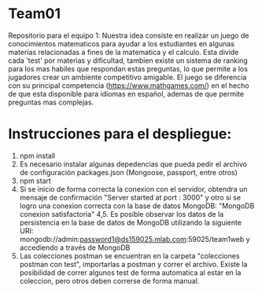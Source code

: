 # Team01
Repositorio para el equipo 1:
Nuestra idea consiste en realizar un juego de conocimientos matematicos para ayudar a los estudiantes en algunas materias relacionadas a fines de la matematica y el calculo. Esta divide cada 'test' por materias y dificultad, tambien existe un sistema de ranking para los mas habiles que respondan estas preguntas, lo que permite a los jugadores crear un ambiente competitivo amigable.
El juego se diferencia con su principal competencia (https://www.mathgames.com/) en el hecho de que esta disponible para idiomas en español, ademas de que permite preguntas mas complejas.


# Instrucciones para el despliegue:
1. npm install
2. Es necesario instalar algunas depedencias que pueda pedir el archivo de configuración packages.json (Mongoose, passport, entre otros)
3. npm start
4. Si se inicio de forma correcta la conexion con el servidor, obtendra un mensaje de confirmación "Server started at port : 3000" y otro si se logro una conexion correcta con la base de datos MongoDB: "MongoDB conexion satisfactoria"
4,5. Es posible observar los datos de la persistencia en la base de datos de MongoDB utilizando la siguiente URI: mongodb://admin:password1@ds159025.mlab.com:59025/team1web y accediendo a través de MongoDB
5. Las colecciones postman se encuentran en la carpeta "colecciones postman con test", importarlas a postman y correr el archivo.
Existe la posibilidad de correr algunos test de forma automatica al estar en la coleccion, pero otros deben correrse de forma manual.




